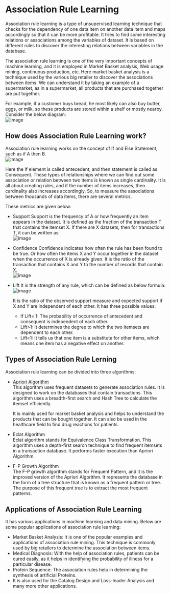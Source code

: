 # Association Rule Learning
Association rule learning is a type of unsupervised learning technique that checks for the dependency of one data item on another data item and maps accordingly so that it can be more profitable. It tries to find some interesting relations or associations among the variables of dataset. It is based on different rules to discover the interesting relations between variables in the database.

The association rule learning is one of the very important concepts of machine learning, and it is employed in Market Basket analysis, Web usage mining, continuous production, etc. Here market basket analysis is a technique used by the various big retailer to discover the associations between items. We can understand it by taking an example of a supermarket, as in a supermarket, all products that are purchased together are put together.

For example, if a customer buys bread, he most likely can also buy butter, eggs, or milk, so these products are stored within a shelf or mostly nearby. Consider the below diagram: \
![image](https://user-images.githubusercontent.com/58425689/107867240-592f6380-6ea1-11eb-8966-9814594f54ae.png)

## How does Association Rule Learning work?
Association rule learning works on the concept of If and Else Statement, such as if A then B. \
![image](https://user-images.githubusercontent.com/58425689/107867256-77955f00-6ea1-11eb-85e9-6c80e62bf54f.png)

Here the If element is called antecedent, and then statement is called as Consequent. These types of relationships where we can find out some association or relation between two items is known as single cardinality. It is all about creating rules, and if the number of items increases, then cardinality also increases accordingly. So, to measure the associations between thousands of data items, there are several metrics.

These metrics are given below:

- Support
Support is the frequency of A or how frequently an item appears in the dataset. It is defined as the fraction of the transaction T that contains the itemset X. If there are X datasets, then for transactions T, it can be written as: \
![image](https://user-images.githubusercontent.com/58425689/107867266-9eec2c00-6ea1-11eb-8445-99e7ee30a564.png)

- Confidence
Confidence indicates how often the rule has been found to be true. Or how often the items X and Y occur together in the dataset when the occurrence of X is already given. It is the ratio of the transaction that contains X and Y to the number of records that contain X. \
![image](https://user-images.githubusercontent.com/58425689/107867267-a0b5ef80-6ea1-11eb-838f-9fa392746888.png)

- Lift
  It is the strength of any rule, which can be defined as below formula: \
  ![image](https://user-images.githubusercontent.com/58425689/107867268-a3184980-6ea1-11eb-8537-25cb08443f4b.png)

  It is the ratio of the observed support measure and expected support if X and Y are independent of each other. It has three possible values:

  - If Lift= 1: The probability of occurrence of antecedent and consequent is independent of each other.
  - Lift>1: It determines the degree to which the two itemsets are dependent to each other.
  - Lift<1: It tells us that one item is a substitute for other items, which means one item has a negative effect on another.
  
## Types of Association Rule Lerning
Association rule learning can be divided into three algorithms:

- [Apriori Algorithm](https://github.com/rjnp2/Data-Science/tree/main/tutorial/6.%20Machine%20Learning/6.%20Association%20Rule%20Mining/1.%20Apriori%20Algorithm) \
  This algorithm uses frequent datasets to generate association rules. It is designed to work on the databases that contain transactions. This algorithm uses a breadth-first search and Hash Tree to calculate the itemset efficiently.

  It is mainly used for market basket analysis and helps to understand the products that can be bought together. It can also be used in the healthcare field to find drug reactions for patients.

- Eclat Algorithm \
Eclat algorithm stands for Equivalence Class Transformation. This algorithm uses a depth-first search technique to find frequent itemsets in a transaction database. It performs faster execution than Apriori Algorithm.

- F-P Growth Algorithm \
The F-P growth algorithm stands for Frequent Pattern, and it is the improved version of the Apriori Algorithm. It represents the database in the form of a tree structure that is known as a frequent pattern or tree. The purpose of this frequent tree is to extract the most frequent patterns.

## Applications of Association Rule Learning
It has various applications in machine learning and data mining. Below are some popular applications of association rule learning:

- Market Basket Analysis: It is one of the popular examples and applications of association rule mining. This technique is commonly used by big retailers to determine the association between items.
- Medical Diagnosis: With the help of association rules, patients can be cured easily, as it helps in identifying the probability of illness for a particular disease.
- Protein Sequence: The association rules help in determining the synthesis of artificial Proteins.
- It is also used for the Catalog Design and Loss-leader Analysis and many more other applications.
